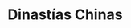 ﻿---
title: "Dinastías Chinas"
permalink: periodes_144.html
layout: periode
dataInici: -2070
dataFi: 420
sidebar: periodes
pares:
  - 142:
    title: "Edad Antigua"
    dataInici: "(-3000)"
    dataFi: "(476)"

fills:
  - 132:
    title: "Dinastía Xia"
    dataInici: "(-2070)"
    dataFi: "(-1060)"

  - 133:
    title: "Dinastía Shang"
    dataInici: "(-1766)"
    dataFi: "(-1122)"

  - 134:
    title: "Dinastía Zhou"
    dataInici: "(-1122)"
    dataFi: "(-249)"

  - 137:
    title: "Dinastía Qin"
    dataInici: "(-221)"
    dataFi: "(-206)"

  - 905:
    title: "Conflicto Chu-Han"
    dataInici: "(-206)"
    dataFi: "(-202)"

  - 138:
    title: "Dinastía Han"
    dataInici: "(-206)"
    dataFi: "(220)"

  - 141:
    title: "Tres Reinos"
    dataInici: "(220)"
    dataFi: "(280)"

jocsPrincipals:
jocsEscenaris:
jocsEpoca:
jocsEpocaEscenaris:
---
